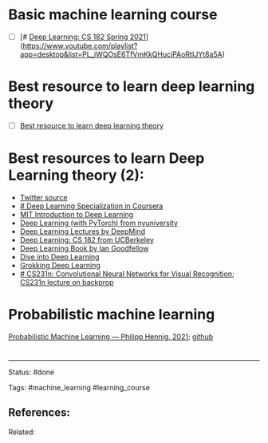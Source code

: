 # Basic machine learning course

- [ ] [# [Deep Learning: CS 182 Spring 2021](https://www.youtube.com/watch?v=rSY1pVGdZ4I&list=PL_iWQOsE6TfVmKkQHucjPAoRtIJYt8a5A)](https://www.youtube.com/playlist?app=desktop&list=PL_iWQOsE6TfVmKkQHucjPAoRtIJYt8a5A)



# Best resource to learn deep learning theory
- [ ] [Best resource to learn deep learning theory](https://theaisummer.com/deep-learning-theory-resources/)

# Best resources to learn Deep Learning theory (2):

- [Twitter source](https://twitter.com/KarSergios/status/1381605032248934403?s=1001)
- [# Deep Learning Specialization in Coursera](https://www.coursera.org/specializations/deep-learning)
- [MIT Introduction to Deep Learning](http://introtodeeplearning.com/)
- [Deep Learning (with PyTorch) from nyuniversity](https://atcold.github.io/pytorch-Deep-Learning/)
- [Deep Learning Lectures by DeepMind](https://www.youtube.com/playlist?list=PLqYmG7hTraZCDxZ44o4p3N5Anz3lLRVZF)
- [Deep Learning: CS 182 from UCBerkeley](https://www.youtube.com/playlist?list=PL_iWQOsE6TfVmKkQHucjPAoRtIJYt8a5A)
- [ Deep Learning Book by Ian Goodfellow](https://www.deeplearningbook.org/)
- [Dive into Deep Learning](https://d2l.ai/)
- [Grokking Deep Learning](https://www.manning.com/books/grokking-deep-learning)
- [# CS231n: Convolutional Neural Networks for Visual Recognition](http://cs231n.stanford.edu/); [CS231n lecture on backprop](https://www.youtube.com/watch?v=i94OvYb6noo)


# Probabilistic machine learning

[Probabilistic Machine Learning — Philipp Hennig, 2021](https://www.youtube.com/playlist?app=desktop&list=PL05umP7R6ij1tHaOFY96m5uX3J21a6yNd); [github](https://github.com/Layout-Parser/layout-parser)





# 

---
Status: #done

Tags:  #machine_learning #learning_course

References:
- 

Related:
